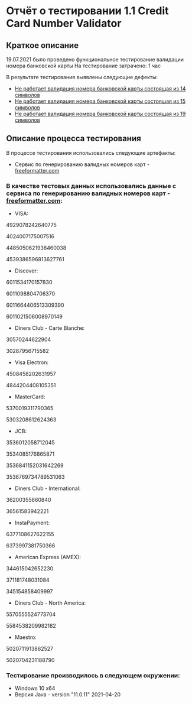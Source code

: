 # Отчёт о тестировании 1.1 Credit Card Number Validator

## Краткое описание

19.07.2021 было проведено функциональное тестирование валидации номера банковской карты 
На тестирование затрачено: 1 час

В результате тестирования выявлены следующие дефекты:
* [Не работает валидация номера банковской карты состоящая из 14 символов](https://github.com/lizadegt/JAVA-1.1-Credit-Card-Number-Validator/issues/1#issue-947765712)
* [Не работает валидация номера банковской карты состоящая из 15 символов](https://github.com/lizadegt/JAVA-1.1-Credit-Card-Number-Validator/issues/2#issue-947767569)
* [Не работает валидация номера банковской карты состоящая из 19 символов](https://github.com/lizadegt/JAVA-1.1-Credit-Card-Number-Validator/issues/3#issue-947769354)

## Описание процесса тестирования

В процессе тестирования использовались следующие артефакты:
* Сервис по генерированию валидных номеров карт - [freeformatter.com](https://www.freeformatter.com/)


### В качестве тестовых данных использовались данные с сервиса по генерированию валидных номеров карт - [freeformatter.com](https://www.freeformatter.com/):

* VISA:

4929078242640775

4024007175007516

4485050621938460038 

4539386596813627761

* Discover:

6011534170157830

6011098804706370

6011664406513309390 

6011021506008970149

* Diners Club - Carte Blanche:

30570244622904 

30287956715582

* Visa Electron:

4508458202631957

4844204408105351

* MasterCard:
 
5370019311790365

5303208612624363

* JCB:

3536012058712045

3534085176865871

3536841152031642269 

3536769734789531063

* Diners Club - International:

36200355660840 

36561583942221


* InstaPayment:

6377108627622155

6373997381750366

* American Express (AMEX):

344615042652230

371181748031084

345154858409997

* Diners Club - North America:

5570555524773704

5584538209982182

* Maestro:

5020711913862527

5020704231188790

### Тестирование производилось в следующем окружении:
* Windows 10 x64
* Версия Java - version "11.0.11" 2021-04-20
